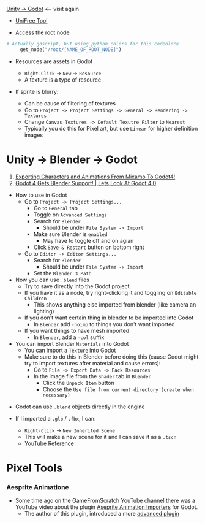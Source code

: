 [Unity -> Godot](https://www.applovin.com/blog/migrating-from-unity-to-other-game-engines/) <-- visit again
+ [UniFree Tool](https://github.com/ProjectUnifree/unifree)

 * Access the root node
 ```python
 # Actually gdscript, but using python colors for this codeblock
      get_node("/root/[NAME_OF_ROOT_NODE]")
 ```

* Resources are assets in Godot
	* `Right-Click` -> `New` -> `Resource`
	* A texture is a type of resource

* If sprite is blurry:
	* Can be cause of filtering of textures
	*  Go to `Project -> Project Settings -> General -> Rendering -> Textures`
	* Change `Canvas Textures -> Default Texutre Filter` to `Nearest`
	* Typically you do this for Pixel art, but use `Linear` for higher definition images

# Unity  -> Blender -> Godot
1. [Exporting Characters and Animations From Mixamo To Godot4!](https://www.youtube.com/watch?v=AoiRvmSfGOo)
2. [Godot 4 Gets Blender Support! | Lets Look At Godot 4.0](https://www.youtube.com/watch?v=AoiRvmSfGOo)
+ How to use in Godot
	+ Go to `Project -> Project Settings...`
		+ Go to `General` tab
		+ Toggle on `Advanced Settings`
		+ Search for `Blender`
			+ Should be under `File System -> Import`
		+ Make sure Blender is `enabled`
			+ May have to toggle off and on agian
		+ Click `Save & Restart` button on bottom right
	+ Go to `Editor -> Editor Settings...`
		+ Search for `Blender`
			+ Should be under `File System -> Import`
		+ Set the `Blender 3 Path`
+ Now you can use `.blend` files
	+ Try to save directly into the Godot project
	+ If you have it as a node, try right-clicking it and toggling on `Editable Children`
		+ This shows anything else imported from blender (like camera an lighting)
	+ If you don't want certain thing in blender to be imported into Godot
		+ In `Blender` add `-noimp` to things you don't want imported 
	+ If you want things to have mesh imported
		+ In `Blender`, add a `-col` suffix
+ You can import Blender `Materials` into Godot
	+ You can import a `Texture` into Godot
	+ Make sure to do this in Blender before doing this (cause Godot might try to import textures after material and cause errors):
		+ Go to `File -> Export Data -> Pack Resources`
		+ In the image file from the `Shader` tab in `Blender`
			+ Click the `Unpack Item` button
			+ Choose the `Use file from current directory (create when necessary)`


* Godot can use `.blend` objects directly in the engine

* If I imported a `.glb` / `.fbx`, I can:
	* `Right-Click` -> `New Inherited Scene`
	* This will make a new scene for it and I can save it as a `.tscn`
	* [YouTube Reference](https://www.youtube.com/watch?v=AoiRvmSfGOo)


# Pixel Tools

### Aesprite Animatione

* Some time ago on the GameFromScratch YouTube channel there was a YouTube video about the plugin [Aseprite Animation Importers](https://youtu.be/FPtJ1fgjQSg "https://youtu.be/FPtJ1fgjQSg") for Godot.  
	* The author of this plugin, introduced a more [advanced plugin](https://discord.com/channels/245092069415190528/640547771790917636/1138108258469556334)





